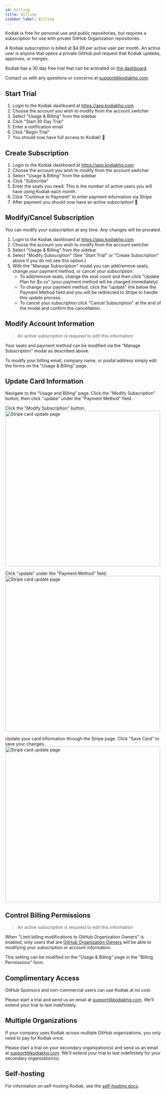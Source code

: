 ```yaml
---
id: billing
title: Billing
sidebar_label: Billing
---
```


Kodiak is free for personal use and public repositories, but requires a subscription for use with private GitHub Organization repositories.

A Kodiak subscription is billed at \$4.99 per active user per month. An active user is anyone that opens a private GitHub pull request that Kodiak updates, approves, or merges.

Kodiak has a 30 day free trial that can be activated on [the dashboard](https://app.kodiakhq.com).

Contact us with any questions or concerns at support@kodiakhq.com.

## Start Trial

1. Login to the Kodiak dashboard at https://app.kodiakhq.com
2. Choose the account you wish to modify from the account switcher
3. Select "Usage & Billing" from the sidebar
4. Click "Start 30 Day Trial"
5. Enter a notification email
6. Click "Begin Trial"
7. You should now have full access to Kodiak! 🎉

## Create Subscription

1. Login to the Kodiak dashboard at https://app.kodiakhq.com
2. Choose the account you wish to modify from the account switcher
3. Select "Usage & Billing" from the sidebar
4. Click "Subscribe"
5. Enter the seats you need. This is the number of active users you will have using Kodiak each month.
6. Click "Continue to Payment" to enter payment information via Stripe
7. After payment you should now have an active subscription! 🎉

## Modify/Cancel Subscription

You can modify your subscription at any time. Any changes will be prorated.

1. Login to the Kodiak dashboard at https://app.kodiakhq.com
2. Choose the account you wish to modify from the account switcher
3. Select "Usage & Billing" from the sidebar
4. Select "Modify Subscription" (See "Start Trial" or "Create Subscription" above if you do not see this option.)
5. With the "Manage Subscription" modal you can add/remove seats, change your payment method, or cancel your subscription.
   - To add/remove seats, change the seat count and then click "Update Plan for \$x.xx" (your payment method will be charged immediately).
   - To change your payment method, click the "update" link below the Payment Method field and you will be redirected to Stripe to handle this update process.
   - To cancel your subscription click "Cancel Subscription" at the end of the modal and confirm the cancellation.

## Modify Account Information

> An active subscription is required to edit this information

Your seats and payment method can be modified via the "Manage Subscription" modal as described above.

To modify your billing email, company name, or postal address simply edit the forms on the "Usage & Billing" page.

## Update Card Information

Navigate to the "Usage and Billing" page. Click the "Modify Subscription" button, then click "update" under the "Payment Method" field.

Click the "Modify Subscription" button.
<img width="500px" title="Stripe card update page" src="/img/billing-modify-card-step-1.png"/>

Click "update" under the "Payment Method" field.
<img width="500px" title="Stripe card update page" src="/img/billing-modify-card-step-2.png"/>

Update your card information through the Stripe page. Click "Save Card" to save your changes.
<img width="500px" title="Stripe card update page" src="/img/billing-modify-card-step-3.png"/>

## Control Billing Permissions

> An active subscription is required to edit this information

When "Limit billing modifications to GitHub Organization Owners" is enabled, only users that are [GitHub Organization Owners](https://help.github.com/en/github/setting-up-and-managing-organizations-and-teams/permission-levels-for-an-organization#permission-levels-for-an-organization) will be able to modifying your subscription or account information.

This setting can be modified on the "Usage & Billing" page in the "Billing Permissions" form.

## Complimentary Access

GitHub Sponsors and non-commercial users can use Kodiak at no cost.

Please start a trial and send us an email at support@kodiakhq.com. We'll extend your trial to last indefinitely.

## Multiple Organizations

If your company uses Kodiak across multiple GitHub organizations, you only need to pay for Kodiak once.

Please start a trial on your secondary organization(s) and send us an email at support@kodiakhq.com. We'll extend your trial to last indefinitely for your secondary organization(s).

## Self-hosting

For information on self-hosting Kodiak, see the [self-hosting docs](self-hosting.md).
